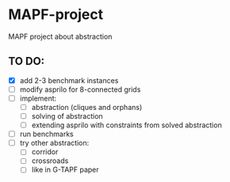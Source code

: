 # MAPF-project
MAPF project about abstraction

## TO DO:
- [x] add 2-3 benchmark instances
- [ ] modify asprilo for 8-connected grids
- [ ] implement:
  - [ ] abstraction (cliques and orphans)
  - [ ] solving of abstraction
  - [ ] extending asprilo with constraints from solved abstraction
- [ ] run benchmarks
- [ ] try other abstraction:
  - [ ] corridor
  - [ ] crossroads
  - [ ] like in G-TAPF paper
